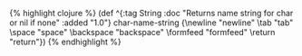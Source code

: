 {% highlight clojure %}
(def ^{:tag String
       :doc "Returns name string for char or nil if none"
       :added "1.0"} 
 char-name-string
   {\newline "newline"
    \tab "tab"
    \space "space"
    \backspace "backspace"
    \formfeed "formfeed"
    \return "return"})
{% endhighlight %}
